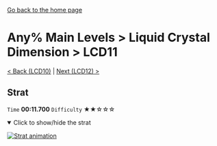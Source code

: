 [Go back to the home page](https://github.com/Doublevil/scbspeedrun)

# Any% Main Levels > Liquid Crystal Dimension > LCD11

[< Back (LCD10)](https://github.com/Doublevil/scbspeedrun/blob/main/levels/any_ml/LCD/LCD10.md) | [Next (LCD12) >](https://github.com/Doublevil/scbspeedrun/blob/main/levels/any_ml/LCD/LCD12.md)

## Strat

`Time` **00:11.700** `Difficulty` ★★☆☆☆
<details open>
  <summary>Click to show/hide the strat</summary>

  [![Strat animation](https://github.com/Doublevil/scbspeedrun/blob/main/media/levels/LCD/LCD11_Strat.webp)](https://github.com/Doublevil/scbspeedrun/blob/main/media/levels/LCD/LCD11_Strat.mp4?raw=true)
</details>
